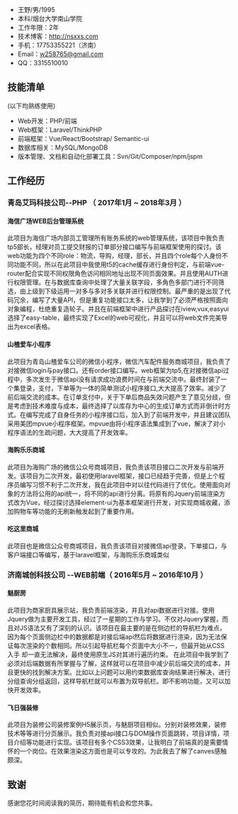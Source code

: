  - 王野/男/1995
 - 本科/烟台大学南山学院 
 - 工作年限：2年
 - 技术博客：http://nsxxs.com 
- 手机：17753355221（济南）
- Email：w258765@gmail.com 
- QQ：3315510010
    
##  技能清单
(以下均熟练使用)
- Web开发：PHP/前端
- Web框架：Laravel/ThinkPHP
- 前端框架：Vue/React/Bootstrap/ Semantic-ui
- 数据库相关：MySQL/MongoDB
- 版本管理、文档和自动化部署工具：Svn/Git/Composer/npm/jspm

## 工作经历 


### 青岛艾玛科技公司--PHP （ 2017年1月 ~ 2018年3月 ）


#### 海信广场WEB后台管理系统
此项目为海信广场内部员工管理所有账务系统的web管理系统，该项目中我负责tp5部长，经理对员工提交财报的订单部分接口编写与前端框架使用的探讨。该web功能为四个不同role：物流，导购，经理，部长，并且四个role每个人身份不同功能不同，所以在此项目中我使用t5的cache缓存进行身份判定，与前端vue-router配合实现不同权限角色访问相同地址出现不同页面效果。并且使用AUTH进行权限管理。在与数据库查询中处理了大量关联字段，多角色多部门进行不同筛选，由上级到下级运用一对多与多对多关联并进行权限控制。最严重的是出现了代码冗余，编写了大量API，但是重复功能接口太多，让我学到了必须严格按照面向对象编程，杜绝重复造轮子。并且在前端框架中进行产品探讨在iview,vux,easyui选择了easy-table，最终实现了Excel的web可视化，并且可以将web文件完美导出为excel表格。 

#### 山楂爱车小程序
此项目为青岛山楂爱车公司的微信小程序，微信汽车配件服务商城项目，我负责了对接微信login与pay接口。还有order接口编写。web框架为tp5,在对接微信api过程中，多次发生于微信api没有请求成功浪费时间在与前端交流中。最终封装了一个集登录，支付，下单等为一体的简单测试小程序接口,大大提高了效率。减少了前后端交流的成本。在订单支付中，关于下单后商品失效问题产生了意见分歧，但是考虑到技术难度与成本，最终选择了以库存为中心的生成订单方式而非倒计时方式。在编写完成了自身任务的小程序接口后，加入到了前端开发中，并且建议团队采用美团mpvue小程序框架。mpvue由将小程序语法集成到了vue，解决了对小程序语法的生疏问题，大大提高了开发效率。


#### 海购乐乐商城
此项目为海购广场的微信公众号商城项目，我负责该项目接口二次开发与前端开发。该项目为二次开发，最初使用laravel框架，接口已经趋于完善，但是上个程序员编写习惯不利于二次开发，我在此项目中对以往代码进行了优化。使用面向对象的方法将公用的api统一，将不同的api进行分离。将原有的Jquery前端渲染方式改为Vue，经过探讨选择element-ui为基本框架进行开发，对实现商城收藏，添加购物车等功能的无刷新触发起到了重要作用。


#### 吃这里商城
此项目也是微信公众号商城项目，我负责该项目对接微信api登录，下单接口，与客户端接口等编写，基于laravel框架，与海购乐乐商城类似

### 济南城创科技公司 --WEB前端（ 2016年5月 ~ 2016年10月 ）

#### 魅厨房
此项目为商家厨具展示站，我负责前端渲染，并且对api数据进行对接。使用Jquery做为主要开发工具，经过了一星期的工作与学习。不仅对Jquery掌握，而且对JS语法又有了深刻的认识。该项目在最主要的是在侧边栏的导航栏为难点，因为每个页面侧边栏中的数据都是对接后端api然后将数据进行渲染，因为无法保证每次渲染的个数相同。所以引起导航栏每个页面中大小不一，但最开始从CSS入手 却一直无法解决，最终使用原生JS对其进行遍历约束。
在此项目中我学到了必须对后端数据有所掌握与了解，这样就可以在项目中减少前后端交流的成本，并且更快的找到解决方案。比如以上问题可以用约束数据库查询结果进行解决，进行分组查询分组返回，这样导航栏就可以布置为双导航栏。即不影响功能，又可以加快开发效率。


#### 飞日强装修
此项目为装修公司装修案例H5展示页，与魅厨项目相似。分别对装修效果，装修技术等等进行分页展示。我负责对接api接口与DOM操作页面跳转，项目详情，项目介绍等功能进行实现。该项目有多个CSS3效果，让我明白了前端真的是需要情怀的一个岗位。在效果渲染这方面也是可以专攻的。为此我去了解了canves感触颇深。
      
## 致谢
感谢您花时间阅读我的简历，期待能有机会和您共事。
      
